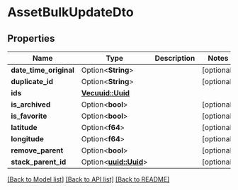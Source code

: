 # AssetBulkUpdateDto

## Properties

Name | Type | Description | Notes
------------ | ------------- | ------------- | -------------
**date_time_original** | Option<**String**> |  | [optional]
**duplicate_id** | Option<**String**> |  | [optional]
**ids** | [**Vec<uuid::Uuid>**](uuid::Uuid.md) |  | 
**is_archived** | Option<**bool**> |  | [optional]
**is_favorite** | Option<**bool**> |  | [optional]
**latitude** | Option<**f64**> |  | [optional]
**longitude** | Option<**f64**> |  | [optional]
**remove_parent** | Option<**bool**> |  | [optional]
**stack_parent_id** | Option<[**uuid::Uuid**](uuid::Uuid.md)> |  | [optional]

[[Back to Model list]](../README.md#documentation-for-models) [[Back to API list]](../README.md#documentation-for-api-endpoints) [[Back to README]](../README.md)


